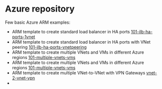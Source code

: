 <properties
   pageTitle="Examples of Azure templates and scripts"
   description="Examples of Azure templates and scripts"
   services=""
   documentationCenter="na"
   authors="fabferri"
   manager=""
   editor=""/>

<tags
   ms.service="Configuration-Example-Azure"
   ms.devlang="na"
   ms.topic="article"
   ms.tgt_pltfrm="na"
   ms.workload="na"
   ms.date="21/11/2016"
   ms.author="fabferri" />

# Azure repository
Few basic Azure ARM examples:

* ARM template to create standard load balancer in HA ports  [101-ilb-ha-ports-1vnet](./101-ilb-ha-ports-1vnet/README.md)
* ARM template to create standard load balancer in HA ports with VNet peering [101-ilb-ha-ports-vnetpeering](./101-ilb-ha-ports-vnetpeering/README.md)
* ARM template to create multiple VNets and VMs in different Azure regions [101-multiple-vnets-vms](./101-multiple-vnets-vms/README.md)
* ARM template to create multiple VNets and VMs in different Azure regions [101-multiple-vnets-vms](./101-multiple-vnets-vms/README.md)
* ARM template to create multiple VNet-to-VNet with VPN Gateways [vnet-2-vnet-vpn](./vnet-2-vnet-vpn/README.md)
* 
